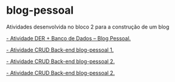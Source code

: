 # blog-pessoal

Atividades desenvolvida no bloco 2 para a construção de um blog 

[- Atividade DER + Banco de Dados – Blog Pessoal.](https://github.com/robertwtm/blog-pessoal/tree/main/DER-banco-de-dados-blog-pessoal)

[- Atividade CRUD Back-end blog-pessoal 1.](https://drive.google.com/file/d/1ksxO2xzCwOuA7WSTLpmNq966qa7dDSO5/view)

[- Atividade CRUD Back-end blog-pessoal 2.](https://drive.google.com/file/d/1Rtnm-dpIu4TNVQHZBypcHnIWzKulFhxh/view)

[- Atividade CRUD Back-end blog-pessoal 2.](https://drive.google.com/file/d/1vvsc0t-EUZGEtPEwTwT9XZNkoo2uGWLp/view)
